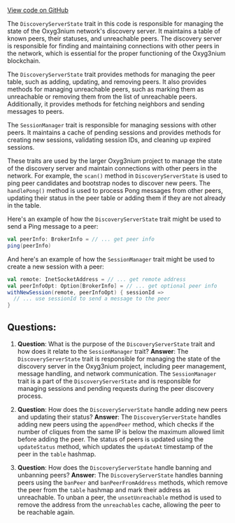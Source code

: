 [View code on GitHub](https://github.com/oxyg3nium/oxyg3nium/flow/src/main/scala/org/oxyg3nium/flow/network/DiscoveryServerState.scala)

The `DiscoveryServerState` trait in this code is responsible for managing the state of the Oxyg3nium network's discovery server. It maintains a table of known peers, their statuses, and unreachable peers. The discovery server is responsible for finding and maintaining connections with other peers in the network, which is essential for the proper functioning of the Oxyg3nium blockchain.

The `DiscoveryServerState` trait provides methods for managing the peer table, such as adding, updating, and removing peers. It also provides methods for managing unreachable peers, such as marking them as unreachable or removing them from the list of unreachable peers. Additionally, it provides methods for fetching neighbors and sending messages to peers.

The `SessionManager` trait is responsible for managing sessions with other peers. It maintains a cache of pending sessions and provides methods for creating new sessions, validating session IDs, and cleaning up expired sessions.

These traits are used by the larger Oxyg3nium project to manage the state of the discovery server and maintain connections with other peers in the network. For example, the `scan()` method in `DiscoveryServerState` is used to ping peer candidates and bootstrap nodes to discover new peers. The `handlePong()` method is used to process Pong messages from other peers, updating their status in the peer table or adding them if they are not already in the table.

Here's an example of how the `DiscoveryServerState` trait might be used to send a Ping message to a peer:

```scala
val peerInfo: BrokerInfo = // ... get peer info
ping(peerInfo)
```

And here's an example of how the `SessionManager` trait might be used to create a new session with a peer:

```scala
val remote: InetSocketAddress = // ... get remote address
val peerInfoOpt: Option[BrokerInfo] = // ... get optional peer info
withNewSession(remote, peerInfoOpt) { sessionId =>
  // ... use sessionId to send a message to the peer
}
```
## Questions: 
 1. **Question**: What is the purpose of the `DiscoveryServerState` trait and how does it relate to the `SessionManager` trait?
   **Answer**: The `DiscoveryServerState` trait is responsible for managing the state of the discovery server in the Oxyg3nium project, including peer management, message handling, and network communication. The `SessionManager` trait is a part of the `DiscoveryServerState` and is responsible for managing sessions and pending requests during the peer discovery process.

2. **Question**: How does the `DiscoveryServerState` handle adding new peers and updating their status?
   **Answer**: The `DiscoveryServerState` handles adding new peers using the `appendPeer` method, which checks if the number of cliques from the same IP is below the maximum allowed limit before adding the peer. The status of peers is updated using the `updateStatus` method, which updates the `updateAt` timestamp of the peer in the `table` hashmap.

3. **Question**: How does the `DiscoveryServerState` handle banning and unbanning peers?
   **Answer**: The `DiscoveryServerState` handles banning peers using the `banPeer` and `banPeerFromAddress` methods, which remove the peer from the `table` hashmap and mark their address as unreachable. To unban a peer, the `unsetUnreachable` method is used to remove the address from the `unreachables` cache, allowing the peer to be reachable again.